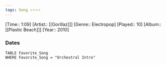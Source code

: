 ```yaml
---
tags: Song ⭐⭐⭐⭐ 
---
```

[Time:: 1:09]
[Artist:: [[Gorillaz]]]
[Genre:: Electropop]
[Played:: 10]
[Album:: [[Plastic Beach]]]
[Year:: 2010]
### Dates
````dataview
TABLE Favorite_Song
WHERE Favorite_Song = "Orchestral Intro"
````